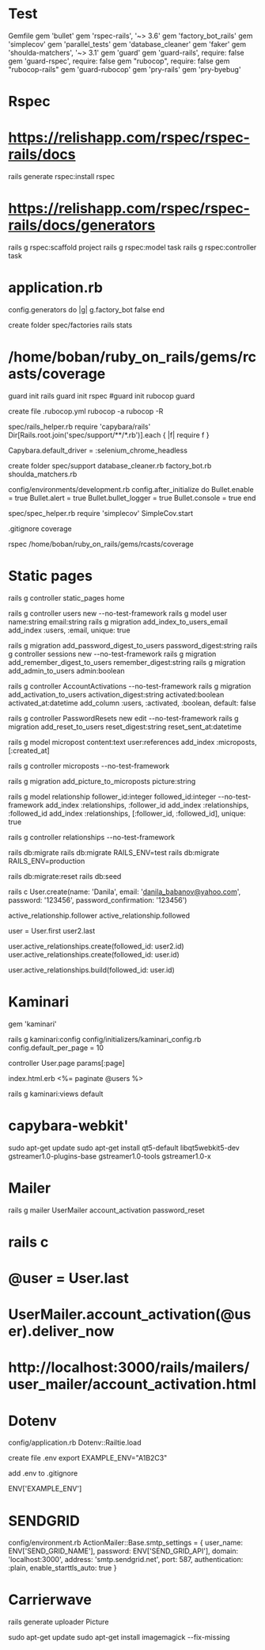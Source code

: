 # Test
Gemfile
  gem 'bullet'
  gem 'rspec-rails', '~> 3.6'
  gem 'factory_bot_rails'
  gem 'simplecov'
  gem 'parallel_tests'
  gem 'database_cleaner'
  gem 'faker'
  gem 'shoulda-matchers', '~> 3.1'
  gem 'guard'
  gem 'guard-rails', require: false
  gem 'guard-rspec', require: false
  gem "rubocop", require: false
  gem "rubocop-rails"
  gem 'guard-rubocop'
  gem 'pry-rails'
  gem 'pry-byebug'

# Rspec
# https://relishapp.com/rspec/rspec-rails/docs
rails generate rspec:install
rspec

# https://relishapp.com/rspec/rspec-rails/docs/generators
rails g rspec:scaffold project
rails g rspec:model task
rails g rspec:controller task

# application.rb
config.generators do |g|
  g.factory_bot false
end

create folder spec/factories
rails stats
# /home/boban/ruby_on_rails/gems/rcasts/coverage

guard init rails
guard init rspec
#guard init rubocop
guard

create file .rubocop.yml
rubocop -a
rubocop -R

spec/rails_helper.rb
require 'capybara/rails'
Dir[Rails.root.join('spec/support/**/*.rb')].each { |f| require f }

Capybara.default_driver = :selenium_chrome_headless


create folder spec/support
database_cleaner.rb
factory_bot.rb
shoulda_matchers.rb

config/environments/development.rb
  config.after_initialize do
    Bullet.enable = true
    Bullet.alert = true
    Bullet.bullet_logger = true
    Bullet.console = true
  end

spec/spec_helper.rb
require 'simplecov'
SimpleCov.start

.gitignore
coverage

rspec
/home/boban/ruby_on_rails/gems/rcasts/coverage

# Static pages
rails g controller static_pages home

rails g controller users new --no-test-framework
rails g model user name:string email:string
rails g migration add_index_to_users_email
add_index :users, :email, unique: true

rails g migration add_password_digest_to_users password_digest:string
rails g controller sessions new --no-test-framework
rails g migration add_remember_digest_to_users remember_digest:string
rails g migration add_admin_to_users admin:boolean

rails g controller AccountActivations --no-test-framework
rails g migration add_activation_to_users activation_digest:string activated:boolean activated_at:datetime
add_column :users, :activated, :boolean, default: false

rails g controller PasswordResets new edit --no-test-framework
rails g migration add_reset_to_users reset_digest:string reset_sent_at:datetime

rails g model micropost content:text user:references
add_index :microposts, [:created_at]

rails g controller microposts --no-test-framework

rails g migration add_picture_to_microposts picture:string

rails g model relationship follower_id:integer followed_id:integer --no-test-framework
add_index :relationships, :follower_id
add_index :relationships, :followed_id
add_index :relationships, [:follower_id, :followed_id], unique: true

rails g controller relationships --no-test-framework

rails db:migrate
rails db:migrate RAILS_ENV=test
rails db:migrate RAILS_ENV=production

rails db:migrate:reset
rails db:seed

rails c
User.create(name: 'Danila', email: 'danila_babanov@yahoo.com', password: '123456', password_confirmation: '123456')

active_relationship.follower
active_relationship.followed

user = User.first
user2.last

user.active_relationships.create(followed_id: user2.id)
user.active_relationships.create(followed_id: user.id)

user.active_relationships.build(followed_id: user.id)

# Kaminari
gem 'kaminari'

rails g kaminari:config
config/initializers/kaminari_config.rb
config.default_per_page = 10

controller
User.page params[:page]

index.html.erb
<%= paginate @users %>

rails g kaminari:views default


# capybara-webkit'
sudo apt-get update
sudo apt-get install qt5-default libqt5webkit5-dev gstreamer1.0-plugins-base gstreamer1.0-tools gstreamer1.0-x

# Mailer
rails g mailer UserMailer account_activation password_reset

# rails c
# @user = User.last
# UserMailer.account_activation(@user).deliver_now
# http://localhost:3000/rails/mailers/user_mailer/account_activation.html

# Dotenv
config/application.rb
Dotenv::Railtie.load

create file .env
export EXAMPLE_ENV="A1B2C3"

add .env to .gitignore

ENV['EXAMPLE_ENV']

# SENDGRID
config/environment.rb
ActionMailer::Base.smtp_settings = {
  user_name: ENV['SEND_GRID_NAME'],
  password: ENV['SEND_GRID_API'],
  domain: 'localhost:3000',
  address: 'smtp.sendgrid.net',
  port: 587,
  authentication: :plain,
  enable_starttls_auto: true
}

# Carrierwave
rails generate uploader Picture

sudo apt-get update
sudo apt-get install imagemagick --fix-missing